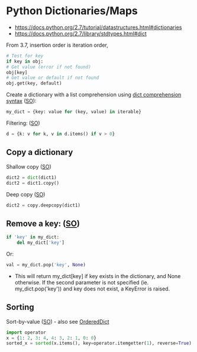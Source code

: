 # Python Dictionaries/Maps

* <https://docs.python.org/2.7/tutorial/datastructures.html#dictionaries>
* <https://docs.python.org/2.7/library/stdtypes.html#dict>

From 3.7, insertion order is iteration order,

```python
# Test for key
if key in obj:
# Get value (error if not found)
obj[key]
# Get value or default if not found
obj.get(key, default)
```

Create a dictionary with a list comprehension using [dict comprehension syntax](https://www.python.org/dev/peps/pep-0274/) ([SO](https://stackoverflow.com/a/1747827/125246)):

```python
my_dict = {key: value for (key, value) in iterable}
```

Filtering: ([SO](https://stackoverflow.com/a/8425075/125246))

```python
d = {k: v for k, v in d.items() if v > 0}
```

## Copy a dictionary

Shallow copy ([SO](https://stackoverflow.com/a/2465932/125246))

```python
dict2 = dict(dict1)
dict2 = dict1.copy()
```

Deep copy ([SO](https://stackoverflow.com/a/2465951))

```python
dict2 = copy.deepcopy(dict1)
```

## Remove a key: ([SO](https://stackoverflow.com/a/11277439/125246))

```python
if 'key' in my_dict:
    del my_dict['key']
```

Or:

```python
val = my_dict.pop('key', None)
```
    
* This will return my_dict[key] if key exists in the dictionary, and None otherwise. If the second parameter is not specified (ie. my_dict.pop('key')) and key does not exist, a KeyError is raised.

## Sorting

Sort-by-value ([SO](https://stackoverflow.com/a/613218/125246)) - also see [OrderedDict](https://docs.python.org/3/library/collections.html#ordereddict-examples-and-recipes)
```python
import operator
x = {1: 2, 3: 4, 4: 3, 2: 1, 0: 0}
sorted_x = sorted(x.items(), key=operator.itemgetter(1), reverse=True)
```

